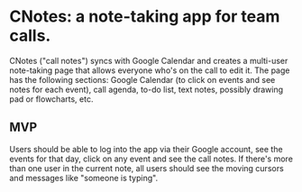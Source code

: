 # CNotes: a note-taking app for team calls.

CNotes ("call notes") syncs with Google Calendar and creates a multi-user note-taking page that allows everyone who's on the call to edit it. The page has the following sections: Google Calendar (to click on events and see notes for each event), call agenda, to-do list, text notes, possibly drawing pad or flowcharts, etc.

## MVP

Users should be able to log into the app via their Google account, see the events for that day, click on any event and see the call notes. If there's more than one user in the current note, all users should see the moving cursors and messages like "someone is typing".
